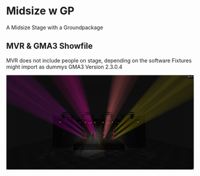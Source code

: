 # Midsize w GP
A Midsize Stage with a Groundpackage 
## MVR & GMA3 Showfile
MVR does not include people on stage, depending on the software Fixtures might import as dummys
GMA3 Version 2.3.0.4

![Image of the stage](https://github.com/JMLutra/MVR-Stash/blob/main/Midsize%20w%20GP/Screenshot%202025-08-07%20014544.png)

